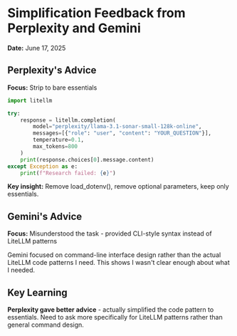 # Simplification Feedback from Perplexity and Gemini

**Date:** June 17, 2025

## Perplexity's Advice
**Focus:** Strip to bare essentials

```python
import litellm

try:
    response = litellm.completion(
        model="perplexity/llama-3.1-sonar-small-128k-online",
        messages=[{"role": "user", "content": "YOUR_QUESTION"}],
        temperature=0.1,
        max_tokens=800
    )
    print(response.choices[0].message.content)
except Exception as e:
    print(f"Research failed: {e}")
```

**Key insight:** Remove load_dotenv(), remove optional parameters, keep only essentials.

## Gemini's Advice  
**Focus:** Misunderstood the task - provided CLI-style syntax instead of LiteLLM patterns

Gemini focused on command-line interface design rather than the actual LiteLLM code patterns I need. This shows I wasn't clear enough about what I needed.

## Key Learning
**Perplexity gave better advice** - actually simplified the code pattern to essentials. Need to ask more specifically for LiteLLM patterns rather than general command design.